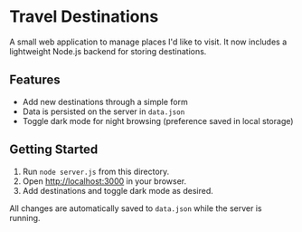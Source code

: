 # Travel Destinations

A small web application to manage places I'd like to visit. It now includes a lightweight Node.js backend for storing destinations.

## Features

- Add new destinations through a simple form
- Data is persisted on the server in `data.json`
- Toggle dark mode for night browsing (preference saved in local storage)

## Getting Started

1. Run `node server.js` from this directory.
2. Open <http://localhost:3000> in your browser.
3. Add destinations and toggle dark mode as desired.

All changes are automatically saved to `data.json` while the server is running.

